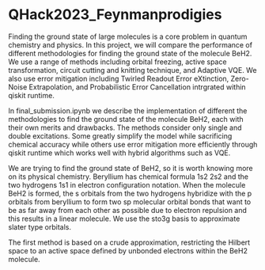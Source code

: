 # QHack2023_Feynmanprodigies


Finding the ground state of large molecules is a core problem in quantum chemistry and physics. In this project, we will compare the performance of different methodologies for finding the ground state of the molecule BeH2. We use a range of methods including orbital freezing, active space transformation, circuit cutting and knitting technique, and Adaptive VQE. We also use error mitigation including Twirled Readout Error eXtinction, Zero-Noise Extrapolation, and Probabilistic Error Cancellation intrgrated within qiskit runtime.

In final_submission.ipynb we describe the implementation of different the methodologies to find the ground state of the molecule BeH2, each with their own merits and drawbacks. The methods consider only single and double excitations. Some greatly simplify the model while sacrificing chemical accuracy while others use error mitigation more efficiently through qiskit runtime which works well with hybrid algorithms such as VQE.

We are trying to find the ground state of BeH2, so it is worth knowing more on its physical chemistry. Beryllium has chemical formula 1s2 2s2 and the two hydrogens 1s1 in electron configuration notation. When the molecule BeH2 is formed, the s orbitals from the two hydrogens hybridize with the p orbitals from beryllium to form two sp molecular orbital bonds that want to be as far away from each other as possible due to electron repulsion and this results in a linear molecule. We use the sto3g basis to approximate slater type orbitals.

The first method is based on a crude approximation, restricting the Hilbert space to an active space defined by unbonded electrons within the BeH2 molecule.
